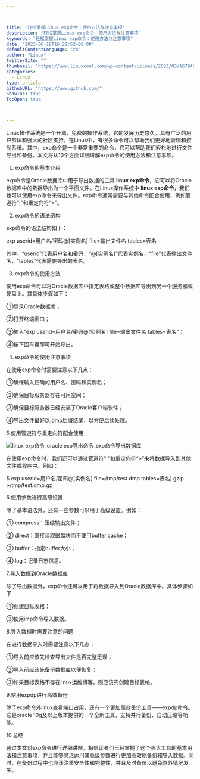```yaml
---



title: "轻松掌握Linux exp命令：使用方法与注意事项"
description: "轻松掌握Linux exp命令：使用方法与注意事项"
keywords: "轻松掌握Linux exp命令：使用方法与注意事项"
date: "2023-06-18T16:22:52+08:00"
defaultContentLanguage: "zh"
author: "Linux"
twitterSite: ""
thumbnail: "https://www.linuxcool.com/wp-content/uploads/2023/03/1679407479347_1.jpg"
categories:
  - Linux
type: article
githubURL: "https://www.github.com/"
ShowToc: true
TocOpen: true



---
```


Linux操作系统是一个开源、免费的操作系统，它的发展历史悠久，具有广泛的用户群体和强大的社区支持。在Linux中，有很多命令可以帮助我们更好地管理和控制系统。其中，exp命令是一个非常重要的命令，它可以帮助我们轻松地进行文件导出和备份。本文将从10个方面详细讲解exp命令的使用方法和注意事项。

1. exp命令的基本介绍

exp命令是Oracle数据库中用于导出数据的工具 **linux exp命令**，它可以将Oracle数据库中的数据导出为一个平面文件。在Linux操作系统中 **linux exp命令**，我们也可以使用exp命令来导出文件。exp命令通常需要与其他命令配合使用，例如管道符“|”和重定向符“>”。

2. exp命令的语法结构

exp命令的语法结构如下：

exp userid=用户名/密码@[实例名] file=输出文件名 tables=表名

其中，“userid”代表用户名和密码，“@[实例名]”代表实例名，“file”代表输出文件名，“tables”代表需要导出的表名。

3. exp命令的使用方法

使用exp命令可以将Oracle数据库中指定表格或整个数据库导出到另一个服务器或硬盘上。其具体步骤如下：

①登录Oracle数据库；

②打开终端窗口；

③输入“exp userid=用户名/密码@[实例名] file=输出文件名 tables=表名”；

④按下回车键即可开始导出。

4. exp命令的使用注意事项

在使用exp命令时需要注意以下几点：

①确保输入正确的用户名、密码和实例名；

②确保目标服务器存在可用空间；

③确保目标服务器已经安装了Oracle客户端软件；

④导出文件最好以.dmp后缀结尾，以方便后续处理。

5.使用管道符与重定向符配合使用

![linux exp命令_oracle exp导出命令_exp命令导出数据库](https://www.linuxcool.com/wp-content/uploads/2023/03/1679407479347_1.jpg)

在使用exp命令时，我们还可以通过管道符“|”和重定向符“>”来将数据导入到其他文件或程序中。例如：

$ exp userid=用户名/密码@[实例名] file=/tmp/test.dmp tables=表名| gzip >/tmp/test.dmp.gz

6.使用参数进行高级设置

除了基本语法外，还有一些参数可以用于高级设置。例如：

① compress：压缩输出文件；

② direct：直接读取磁盘块而不使用buffer cache；

③ buffer：指定buffer大小；

④ log：记录日志信息。

7.导入数据到Oracle数据库

除了导出数据外，exp命令还可以用于将数据导入到Oracle数据库中。具体步骤如下：

①创建目标表格；

②使用imp命令导入数据。

8.导入数据时需要注意的问题

在进行数据导入时需要注意以下几点：

①导入前应该先检查导出文件是否完整无误；

②导入前应该先备份数据库以便恢复；

③如果目标表格不存在linux运维博客，则应该先创建目标表格。

9.使用expdp进行高效备份

除了exp命令外linux查看端口占用，还有一个更加高效备份工具——expdp命令。它是oracle 10g及以上版本提供的一个全新工具，支持并行备份、自动压缩等功能。

10.总结

通过本文对exp命令进行详细讲解，相信读者们已经掌握了这个强大工具的基本用法和注意事项，并且能够灵活运用其高级参数进行更加高效地备份和导入数据。同时，在备份过程中也应该注重安全性和完整性，并且及时备份以避免意外情况发生。